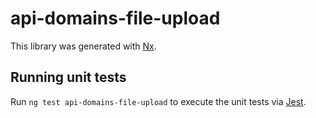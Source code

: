 <!-- gitbook-ignore -->

# api-domains-file-upload

This library was generated with [Nx](https://nx.dev).

## Running unit tests

Run `ng test api-domains-file-upload` to execute the unit tests via [Jest](https://jestjs.io).
